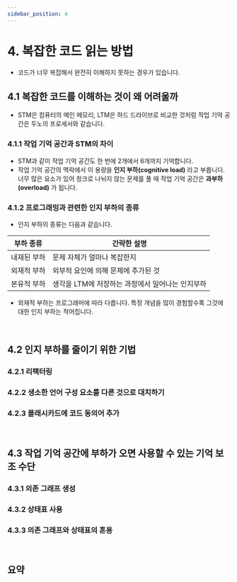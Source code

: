 ```yaml
---
sidebar_position: 4
---
```


# 4. 복잡한 코드 읽는 방법

- 코드가 너무 복잡해서 완전히 이해하지 못하는 경우가 있습니다.

## 4.1 복잡한 코드를 이해하는 것이 왜 어려울까

- STM은 컴퓨터의 메인 메모리, LTM은 하드 드라이브로 비교한 것처럼 작업 기억 공간은 두노의 프로세서와 같습니다.

### 4.1.1 작업 기억 공간과 STM의 차이

- STM과 같이 작업 기억 공간도 한 번에 2개에서 6개까지 기억합니다.
- 작업 기억 공간의 맥락에서 이 용량을 **인지 부하(cognitive load)** 라고 부릅니다. 너무 많은 요소가 있어 청크로 나뉘지 않는 문제를 풀 때 작업 기억 공간은 **과부하(overload)** 가 됩니다.

### 4.1.2 프로그래밍과 관련한 인지 부하의 종류

- 인지 부하의 종류는 다음과 같습니다.

|부하 종류| 간략한 설명 |
|-|--|
|내재된 부하|문제 자체가 얼마나 복잡한지|
|외재적 부하|외부적 요인에 의해 문제에 추가된 것|
|본유적 부하|생각을 LTM에 저장하는 과정에서 일어나는 인지부하|

- 외재적 부하는 프로그래머에 따라 다릅니다. 특정 개념을 많이 경험할수록 그것에 대한 인지 부하는 적어집니다.

<br/>

## 4.2 인지 부하를 줄이기 위한 기법

### 4.2.1 리팩터링

### 4.2.2 생소한 언어 구성 요소를 다른 것으로 대치하기

### 4.2.3 플래시카드에 코드 동의어 추가

<br/>

## 4.3 작업 기억 공간에 부하가 오면 사용할 수 있는 기억 보조 수단

### 4.3.1 의존 그래프 생성

### 4.3.2 상태표 사용

### 4.3.3 의존 그래프와 상태표의 혼용

<br/>

## 요약